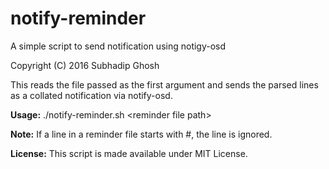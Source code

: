 # notify-reminder
A simple script to send notification using notigy-osd

Copyright (C) 2016 Subhadip Ghosh

This reads the file passed as the first argument and sends the parsed lines as a collated notification via notify-osd.

**Usage:** ./notify-reminder.sh &lt;reminder file path&gt;

**Note:** If a line in a reminder file starts with #, the line is ignored.

**License:** This script is made available under MIT License.

